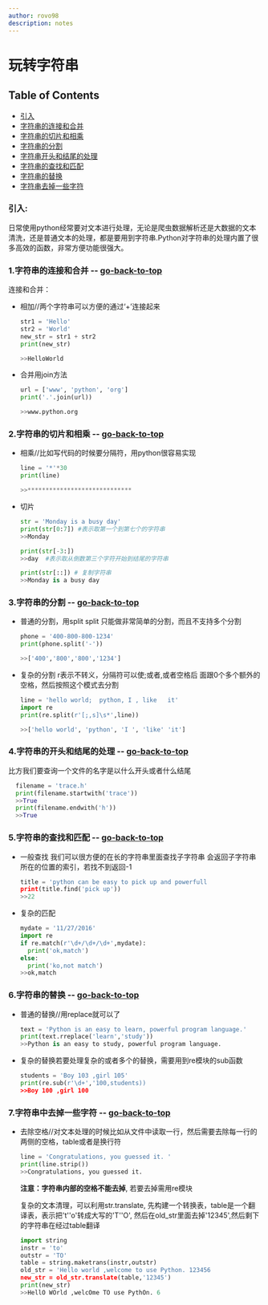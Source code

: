```yaml
---
author: rovo98
description: notes
---
```


# 玩转字符串

##  Table of Contents

- [引入](https://github.com/rovo98/python-learning/blob/master/blogs/python-base/01-%E7%8E%A9%E8%BD%AC%E5%AD%97%E7%AC%A6%E4%B8%B2.md#引入)
- [字符串的连接和合并](https://github.com/rovo98/python-learning/blob/master/blogs/python-base/01-%E7%8E%A9%E8%BD%AC%E5%AD%97%E7%AC%A6%E4%B8%B2.md#1字符串的连接和合并----go-back-to-top)
- [字符串的切片和相乘](https://github.com/rovo98/python-learning/blob/master/blogs/python-base/01-%E7%8E%A9%E8%BD%AC%E5%AD%97%E7%AC%A6%E4%B8%B2.md#2字符串的切片和相乘----go-back-to-top)
- [字符串的分割](https://github.com/rovo98/python-learning/blob/master/blogs/python-base/01-%E7%8E%A9%E8%BD%AC%E5%AD%97%E7%AC%A6%E4%B8%B2.md#3字符串的分割----go-back-to-top)
- [字符串开头和结尾的处理](https://github.com/rovo98/python-learning/blob/master/blogs/python-base/01-%E7%8E%A9%E8%BD%AC%E5%AD%97%E7%AC%A6%E4%B8%B2.md#4字符串的开头和结尾的处理----go-back-to-top)
- [字符串的查找和匹配](https://github.com/rovo98/python-learning/blob/master/blogs/python-base/01-%E7%8E%A9%E8%BD%AC%E5%AD%97%E7%AC%A6%E4%B8%B2.md#5字符串的查找和匹配----go-back-to-top)
- [字符串的替换](https://github.com/rovo98/python-learning/blob/master/blogs/python-base/01-%E7%8E%A9%E8%BD%AC%E5%AD%97%E7%AC%A6%E4%B8%B2.md#6字符串的替换----go-back-to-top)
- [字符串去掉一些字符](https://github.com/rovo98/python-learning/blob/master/blogs/python-base/01-%E7%8E%A9%E8%BD%AC%E5%AD%97%E7%AC%A6%E4%B8%B2.md#7字符串中去掉一些字符----go-back-to-top)

### 引入:

日常使用python经常要对文本进行处理，无论是爬虫数据解析还是大数据的文本清洗，还是普通文本的处理，都是要用到字符串.Python对字符串的处理内置了很多高效的函数，非常方便功能很强大。

### 1.字符串的连接和合并 -- [go-back-to-top](https://github.com/rovo98/python-learning/blob/master/blogs/python-base/01-%E7%8E%A9%E8%BD%AC%E5%AD%97%E7%AC%A6%E4%B8%B2.md#玩转字符串)

连接和合并：

- 相加//两个字符串可以方便的通过‘+’连接起来
  ```python
  str1 = 'Hello'
  str2 = 'World'
  new_str = str1 + str2
  print(new_str)

  >>HelloWorld
  ```
- 合并用join方法
  ```python
  url = ['www', 'python', 'org']
  print('.'.join(url))

  >>www.python.org
  ```
  
### 2.字符串的切片和相乘 -- [go-back-to-top](https://github.com/rovo98/python-learning/blob/master/blogs/python-base/01-%E7%8E%A9%E8%BD%AC%E5%AD%97%E7%AC%A6%E4%B8%B2.md#玩转字符串)
- 相乘//比如写代码的时候要分隔符，用python很容易实现

  ```python
  line = '*'*30
  print(line)

  >>*****************************
  ```
  
- 切片

  ```python
  str = 'Monday is a busy day'
  print(str[0:7]) #表示取第一个到第七个的字符串
  >>Monday

  print(str[-3:])
  >>day  #表示取从倒数第三个字符开始到结尾的字符串

  print(str[::]) # 复制字符串
  >>Monday is a busy day
  ```
  
### 3.字符串的分割 -- [go-back-to-top](https://github.com/rovo98/python-learning/blob/master/blogs/python-base/01-%E7%8E%A9%E8%BD%AC%E5%AD%97%E7%AC%A6%E4%B8%B2.md#玩转字符串)

- 普通的分割，用split
  split 只能做非常简单的分割，而且不支持多个分割
  
  ```python
  phone = '400-800-800-1234'
  print(phone.split('-'))

  >>['400','800','800','1234']
  ```
  
- 复杂的分割
  r表示不转义，分隔符可以使;或者,或者空格后
  面跟0个多个额外的空格，然后按照这个模式去分割
  
  ```python
  line = 'hello world;  python, I , like   it'
  import re
  print(re.split(r'[;,s]\s*',line))

  >>['hello world', 'python', 'I ', 'like' 'it']
  ```

### 4.字符串的开头和结尾的处理 -- [go-back-to-top](https://github.com/rovo98/python-learning/blob/master/blogs/python-base/01-%E7%8E%A9%E8%BD%AC%E5%AD%97%E7%AC%A6%E4%B8%B2.md#玩转字符串)

比方我们要查询一个文件的名字是以什么开头或者什么结尾

```python
  filename = 'trace.h'
  print(filename.startwith('trace'))
  >>True
  print(filename.endwith('h'))
  >>True
```

### 5.字符串的查找和匹配 -- [go-back-to-top](https://github.com/rovo98/python-learning/blob/master/blogs/python-base/01-%E7%8E%A9%E8%BD%AC%E5%AD%97%E7%AC%A6%E4%B8%B2.md#玩转字符串)

- 一般查找
  我们可以很方便的在长的字符串里面查找子字符串
  会返回子字符串所在的位置的索引，若找不到返回-1
  
  ```python
  title = 'python can be easy to pick up and powerfull
  print(title.find('pick up'))
  >>22
  ```
  
- 复杂的匹配

  ```python
  mydate = '11/27/2016'
  import re
  if re.match(r'\d+/\d+/\d+',mydate):
  	print('ok,match')
  else:
  	print('ko,not match')
  >>ok,match
  ```
  
### 6.字符串的替换 -- [go-back-to-top](https://github.com/rovo98/python-learning/blob/master/blogs/python-base/01-%E7%8E%A9%E8%BD%AC%E5%AD%97%E7%AC%A6%E4%B8%B2.md#玩转字符串)

- 普通的替换//用replace就可以了

  ```python
  text = 'Python is an easy to learn, powerful program language.'
  print(text.rreplace('learn','study'))
  >>Python is an easy to study, powerful program language.
  ```
  
- 复杂的替换若要处理复杂的或者多个的替换，需要用到re模块的sub函数

  ```python
  students = 'Boy 103 ,girl 105'
  print(re.sub(r'\d+','100,students))
  >>Boy 100 ,girl 100
  ```
  
### 7.字符串中去掉一些字符 -- [go-back-to-top](https://github.com/rovo98/python-learning/blob/master/blogs/python-base/01-%E7%8E%A9%E8%BD%AC%E5%AD%97%E7%AC%A6%E4%B8%B2.md#玩转字符串)

- 去除空格//对文本处理的时候比如从文件中读取一行，然后需要去除每一行的
  两侧的空格，table或者是换行符
  
  ```python
  line = 'Congratulations, you guessed it. '
  print(line.strip())
  >>Congratulations, you guessed it.
  ```
  
  **注意：字符串内部的空格不能去掉**, 若要去掉需用re模块
  
  复杂的文本清理，可以利用str.translate,
  先构建一个转换表，table是一个翻译表，表示把't''o'转成大写的'T''O',
  然后在old_str里面去掉'12345',然后剩下的字符串在经过table翻译
  
  ```python
  import string
  instr = 'to'
  outstr = 'TO'
  table = string.maketrans(instr,outstr)
  old_str = 'Hello world ,welcome to use Python. 123456
  new_str = old_str.translate(table,'12345')
  print(new_str)
  >>HellO WOrld ,welcOme TO use PythOn. 6
  ```
  

